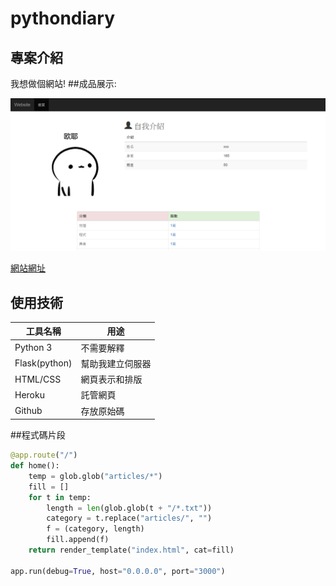 # pythondiary
## 專案介紹
我想做個網站!
##成品展示:

![實際畫面](https://github.com/jenniferhyj/pythondiary/raw/master/%E7%B6%B2%E9%A0%81.png)

[網站網址](https://final0817--jennifer0625.repl.co/)

## 使用技術

工具名稱 | 用途
---------|----------
Python 3 | 不需要解釋
Flask(python)    | 幫助我建立伺服器
HTML/CSS  | 網頁表示和排版
Heroku   | 託管網頁
Github   | 存放原始碼






##程式碼片段
```python
@app.route("/")
def home():
    temp = glob.glob("articles/*")
    fill = []
    for t in temp:
        length = len(glob.glob(t + "/*.txt"))
        category = t.replace("articles/", "")
        f = (category, length)
        fill.append(f)
    return render_template("index.html", cat=fill)

app.run(debug=True, host="0.0.0.0", port="3000")
```
